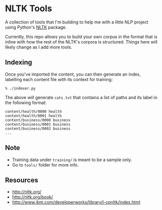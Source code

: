 NLTK Tools
==========

A collection of tools that I'm building to help me with a little NLP project
using Python's [NLTK](http://nltk.org/) package. 

Currently, this repo allows you to build your own corpus in the format that
is inline with how the rest of the NLTK's corpora is structured. Things here 
will likely change as I add more tools.

Indexing
--------
Once you've imported the content, you can then generate an index, labelling each
content file with its context for training:

    % ./indexer.py

The above will generate `cats.txt` that contains a list of paths and its label
in the following format:

    content/health/0000 health
    content/health/0001 health
    content/business/0000 business
    content/business/0001 business
    content/business/0002 business
    ...

Note
----
  * Training data under `training/` is meant to be a sample only. 
  * Go to `tools/` folder for more info.

Resources
---------

  * http://nltk.org/
  * http://nltk.org/book/
  * http://www.ibm.com/developerworks/library/l-cpnltk/index.html
